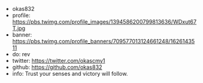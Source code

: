 - okas832
- profile: https://pbs.twimg.com/profile_images/1394586200799813636/WDxut67T.jpg
- banner: https://pbs.twimg.com/profile_banners/709577013124661248/1626143511
- do: rev
- twitter: https://twitter.com/okascmy1
- github: https://github.com/okas832
- info: Trust your senses and victory will follow.
